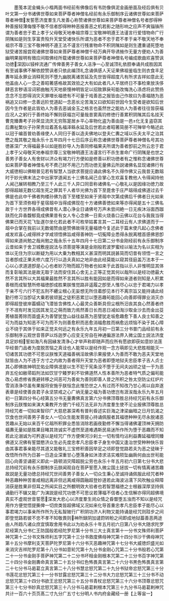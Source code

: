 <!-- { "loadSidebar": true } -->
　　墨笺本泥金蝇头小楷两面书经前有佛像后有韦防像俱泥金画册面及经后俱有贝叶文第一分书诸佛世尊如来菩萨尊者神僧名经前有永乐御制序云诸佛世尊如来菩萨尊者神僧发誓愿济度羣生凡发善心称赞诸佛世尊如来菩萨尊者神僧名号者卽得种种善报轻薄侮慢不敬不信者卽得种种恶报善恶之机若影之随形响之应声不爽锱铢所谓为善者忠于君上孝于父母敬天地奉祖宗尊三宝敬神明遵王法谨言行爱惜物命广行阴隲如是则生享富贵殁升天堂受诸快乐所谓为恶者不忠于君不孝于亲不敬天地不奉祖宗不尊三宝不敬神明不遵王法不谨言行残害物命不积阴隲如是则生遭重谴死堕地狱受诸苦报尝观诸佛世尊如来菩萨尊者神僧千经万典开导诱掖作无量方便劝人为善幽明果报明有徴应间取佛经所载诸佛世尊如来菩萨尊者神僧名号编成歌曲欢喜赞讽功徳深因以锓梓流通广传俾善男子善女人洁浄一心至诚顶礼依腔奉诵共成胜因其有至诚事佛不解依腔赞讽者只依此编顶礼念诵俱感人天证果佛祖鉴临生则衣食丰足夀年延永罪业消释死则不堕九幽脱离诸苦延及先世皆得超度凡有所求吉祥如意此无他盖由人心一念之善昭著感格故其效验之大有如此者凡人平居终日不事检束放泆侈肆恶言秽语淫词邪曲触汚天地亵慢神明皆足以招致罪戾茍能改悔洗心涤虑将此赞扬念念不忘卽得消灾灭罪増长福徳有不可量于戏善恶之报皆由己作故曰为善福随为恶祸追又曰修一念善远阶觉道起一念恶长沦苦海又曰欲知前世因今生受者是欲知后世因今生作者是此皆劝人为善去恶诚金玉之格言也虽然世之能劝人为善者往往皆获福应况人之躬行于善终始不懈则获福岂可量哉昔窦禹钧修徳行善累积阴隲其后名挂天曹克臻夀考子孙荣显流庆无穷陈寔居乡平心率物化盗为善由是一邑化无复盗窃其后夀祉繁伙子孙荣贵竝着髙名福泽緜永延及后世若此者昭著简册不可殚举今略述此以冠于编首普劝善缘使人人同归于善以造夫佛地以登夫仁夀之域以乐夫太平之治其懋之哉其敬之哉永乐十五年四月十七日后序云称念诸佛世尊菩萨尊者神僧名号其功徳甚深广大得福最多以如是胜妙导人为善同修福果夫所谓为善者卽前之所云忠于君上孝于父母敬天地奉祖宗尊三宝敬神明遵王法谨言行不杀生害命广行阴隲是也世之善男子善女人有舍财以济众有竭力行方便如是修善以积功徳者有之惟称念诸佛世尊如来菩萨尊者神僧名号不费己财不用己力而功徳无量佛云所説诸佛名显现诸佛行有大威徳相以佛眼普见若有智慧人当欲求菩提应诵此佛名不久得作佛又云我昔无数刼时于妙光佛末法之中出家学道闻五十三佛名闻己合掌心生欢喜复教他人令得闻持他人闻己展转相教乃至三千人此三千人异口同音称诸佛名一心敬礼以是因缘功徳力故卽得超越无数亿刼生死之罪其千人者华光佛为首下至毘舍于庄严刼得成佛道过去千佛是也此中千佛者拘楼孙佛为首下至楼至如来于贤刼中次第成佛后千佛者日光如来为首下至须弥相于星宿刼中当得成佛现在十方诸佛善徳如来等亦得闻是五十三佛名故于十方世界各得成佛昔有人潜心浄业日诵佛号万声未尝间絶一日无疾沐浴面西跏趺而化异香馥郁竟成佛果昔有女人专心念佛一日索火烧香口云佛以花台与我我当得佛果已而天花飞坠遂尔坐化若此者不可枚举姑畧言其一二耳经云有人求佛道而于一刼中合掌在我前以无数偈赞由是赞佛故得无量福徳今复述此于篇末使凡起心念佛者咸发欢喜心咸得辨才学咸领悟佛旨咸得善神防一切寃障业悉得永脱离稽首感佛恩卽得如来道尚勉之哉尚勉之哉永乐十五年四月十七日第二分书金刚经前有永乐御制序云昔如来于舍卫城敷座説法与须菩提等演是金刚般若波罗蜜经以喻法为名以实相为体以无住为宗以断疑为用以大乗为教相其义甚深而明其説甚简而切昔有领悟一言之旨者卽成正果夫修六度万行以造夫真如之地非由此经莫能以窥其径庭盖万法本于一心以心求道道卽是心心也者妙万物而超万物者也如来于此首指以示人非惟明显其体而复彰喻其法是故无取于法而安住其心舍无上正等正觉其何以哉所以是经功徳最大然不言其所以大其福果最胜然不言其所以胜有能因如是而得如来道者则知是人积累善根而成智慧所修福徳卽成胜果朕惟觉路非遥履之卽至人惟尽心以忠于君竭力以孝于亲不亏六行不犯五刑不纒尘根心无妄想无所住着卽见本行不离宗旨又能持诵此经勤行修习当卽证大乗若彼顽嚚之徒积恶累愆以堕恶趣茍能回心向善即得罪业消灭亦即得超登彼岸葢蠕动飞潜皆含佛性人心最灵众善斯具但尘根所汨丧其良心然善者终于不冺有时发见因其发见之萌而致力焉然善日长而恶日减如淘沙取金沙去而金出芟莠植苗莠除而苗盛夫为善譬犹登山益往益髙为恶譬犹走坂愈趣愈下善人良士知善之可为而益为知恶不可为而不为则善愈积而恶愈消福愈胜而祸愈远烦恼不染于其心障业不绕于其体于如来正觉夫何远之有永乐九年五月初一日第三分书普门品经前有永乐御制序云观世音菩萨以烁迦罗心应变无穷自在神通徧游法界入微尘国土説法济度具足妙相誓如海凡有因縁发清浄心才举声称即随声而应所有愿欲即获如意妙法莲华经普门品者为度脱苦恼之真诠也人能常以是经作观一念方萌即见大悲胜相能灭一切诸苦其功徳不可思议朕惟天道福善祸淫故佛示果报使人为善而不敢为恶夫天堂地狱皆由人为不违于方寸之内故为善者得升天堂为恶者即堕地狱夫忠臣孝子吉人贞士其心即佛故神明芘佑业障俱冺是以生不犯于宪条没不堕于无间夫凶顽之徒一于为恶弃五伦如敝帚蹈刑法如饮甘宁餧罗刹不钦佛道然人性本善所为恶者特气质之偏茍能改心易虑修省畏避转移之间恶可为善矣为善则即善人昔之所积之咎太空防尘红炉片雪消涤浄尽虽有果报将安施乎朕恒念此惟恐世之人有过而不知改乃甘心焉以自弃遂表章是经使善良君子永坚禁戒之心广纳无量之福为善功徳岂有涯涘哉永乐九年五月初一日第四分书心经第五分书无量夀佛真言第六分书佛顶尊胜总持经咒前有永乐御制序云朕惟如来演大乗教开方便门千经万法无非为济度羣生使不沦业报佛顶尊胜总持经咒者一切如来智印广大慈悲甚深希有普利昏述实巨海之津梁幽暗之日月饥渴之饮食也世间善男子善女人一切众生能发菩提心持诵佩服者其福徳种种无尽永脱诸恶苦趣从无始以来百千亿刼所积罪业悉皆消除若画夜勤修不懈当得诸佛灌顶神天拥防福夀无量如是胜果目睹其效诚实不虚然至道难遇斯民易迷所作所为堕于恶趣而不知若此沦溺诚为可矜遂以是经咒广作方便俾河沙刹土一切有情均沾利益夀延福增同臻佛道又况佛有誓盟愍济众生必先度忠孝凡忠臣孝子身生中国又逢治世受种种快乐皆由其事君事亲能尽其道又能敬礼三宝修积善因举足之顷即登觉路若夫为恶之徒昧于改悟所作所为日甚一日造业深重甘心堕落身如沐漆求洁实难陨坠幽扄何由出世茍能回心向善坚诵密义即此一路顿消灾障超脱尘劳也永乐十年五月初六日第七分书大悲总持经咒前有永乐御制序云朕闻观自在菩萨誓愿入微尘国土拯拔一切有情离诸苦趣故説是无量功徳总持经咒世间善男子善女人一切众生秉心至诚持诵佩服此经咒者种种恶趣种种苦害咸相远离非但远离咸得圆融超登妙道若此海波沾濡下风吹触业释障消获是胜果非但耳之所闻实目之所覩明效大验者也若智慧福徳之士根器深厚坚持佩诵勤行不辍又能广为演説是经咒功徳不可思议若薄福不信者心生信解亦得同超佛境真实不虚观世音誓愿深发大悲心以济度羣生闵众情之昏瞀堕五浊而不知以是经咒用作方便觉悟提撕俾一切庶类皆超佛域又况如来化导首重忠孝凡忠臣孝子能尽心以事君竭力以事亲所作所为无私智陂行广积阴功济人利物又能持诵是经咒则跬步之间即登觉路若彼不忠不孝不知敬畏则神所録阴加谴罸转盼之间即成地狱葢善恶两途由人所趋凡诸众庶宜慎取舍用书此以为劝永乐十年五月初六日第八分书大随求陀罗尼经第九分书仁王防国般若经陀罗尼第十分书三大士真言第十一分书文殊师利菩萨神咒第十二分书文殊师利五字咒第十三分书救度佛母神咒第十四分书沙干佛母神咒第十五分书摩利支天菩萨陀罗尼第十六分书灭恶趣神咒第十七分书大威徳炽盛光如来消灾吉祥陀罗尼第十八分书如意轮咒第十九分书金刚心咒第二十分书般若心咒第二十一分书金刚手菩萨神咒第二十二分书坏相金刚根本咒第二十三分书百字神咒第二十四分书金刚夀命真言第二十五分书红色怖畏真言第二十六分书黒色怖畏真言第二十七分书马曷葛立真言第二十八分书慧忿怒咒第二十九分书狱帝忿怒咒第三十分书莲花忿怒咒第三十一分书甘露忿怒咒第三十二分书大力忿怒咒第三十三分书不动忿怒咒第三十四分书欲王忿怒咒第三十五分书青杖忿怒咒第三十六分书顶尊忿怒咒第三十七分书妙真忿怒咒第三十八分书马曷葛剌根本咒第三十九分书马曷葛剌神咒共计一百六十页页髙二寸九分广五寸七分明人书内府金藏经一册【上等宙一】
